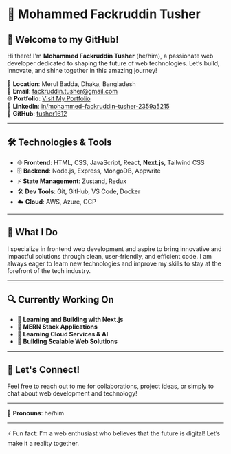# 🌟 Mohammed Fackruddin Tusher

## 👋 Welcome to my GitHub!

Hi there! I'm **Mohammed Fackruddin Tusher** (he/him), a passionate web developer dedicated to shaping the future of web technologies. Let’s build, innovate, and shine together in this amazing journey!

📍 **Location**: Merul Badda, Dhaka, Bangladesh  
📧 **Email**: [fackruddin.tusher@gmail.com](mailto:fackruddin.tusher@gmail.com)  
🌐 **Portfolio**: [Visit My Portfolio](https://myportofolio-cyan.vercel.app/#about)  
🔗 **LinkedIn**: [in/mohammed-fackruddin-tusher-2359a5215](https://www.linkedin.com/in/mohammed-fackruddin-tusher-2359a5215)  
💼 **GitHub**: [tusher1612](https://github.com/tusher1612)

---

## 🛠️ Technologies & Tools

- 🌐 **Frontend**: HTML, CSS, JavaScript, React, **Next.js**, Tailwind CSS
- 🗄️ **Backend**: Node.js, Express, MongoDB, Appwrite
- ⚡ **State Management**: Zustand, Redux
- 🛠️ **Dev Tools**: Git, GitHub, VS Code, Docker
- ☁️ **Cloud**: AWS, Azure, GCP

---

## 🚀 What I Do

I specialize in frontend web development and aspire to bring innovative and impactful solutions through clean, user-friendly, and efficient code. I am always eager to learn new technologies and improve my skills to stay at the forefront of the tech industry.

---

## 🔍 Currently Working On

- 🌱 **Learning and Building with Next.js**  
- 🎯 **MERN Stack Applications**  
- 🌱 **Learning Cloud Services & AI**  
- 🚀 **Building Scalable Web Solutions**

---

## 📣 Let's Connect!

Feel free to reach out to me for collaborations, project ideas, or simply to chat about web development and technology!

---

💬 **Pronouns**: he/him

---

⚡ Fun fact: I’m a web enthusiast who believes that the future is digital! Let’s make it a reality together.
